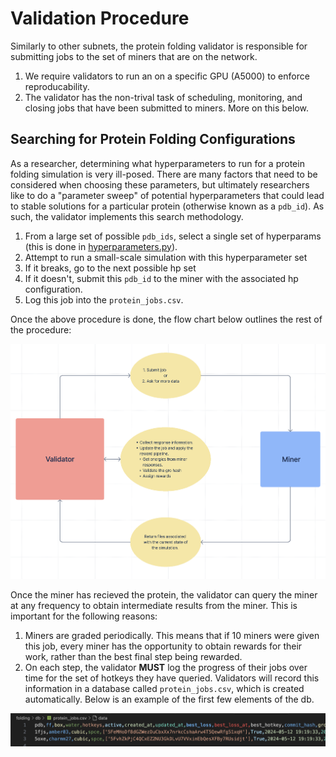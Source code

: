 # Validation Procedure

Similarly to other subnets, the protein folding validator is responsible for submitting jobs to the set of miners that are on the network.

1. We require validators to run an on a specific GPU (A5000) to enforce reproducability.
2. The validator has the non-trival task of scheduling, monitoring, and closing jobs that have been submitted to miners. More on this below.

## Searching for Protein Folding Configurations

As a researcher, determining what hyperparameters to run for a protein folding simulation is very ill-posed. There are many factors that need to be considered when choosing these parameters, but ultimately researchers like to do a "parameter sweep" of potential hyperparameters that could lead to stable solutions for a particular protein (otherwise known as a `pdb_id`). As such, the validator implements this search methodology.

1. From a large set of possible `pdb_ids`, select a single set of hyperparams (this is done in [hyperparameters.py](../folding/validators/hyperparameters.py)).
2. Attempt to run a small-scale simulation with this hyperparameter set
3. If it breaks, go to the next possible hp set
4. If it doesn't, submit this `pdb_id` to the miner with the associated hp configuration.
5. Log this job into the `protein_jobs.csv`.  

Once the above procedure is done, the flow chart below outlines the rest of the procedure:

<div align="center">
    <img src="./assets/validator_flow.png" alt="Validator-flow">
</div>

Once the miner has recieved the protein, the validator can query the miner at any frequency to obtain intermediate results from the miner. This is important for the following reasons:

1. Miners are graded periodically. This means that if 10 miners were given this job, every miner has the opportunity to obtain rewards for their work, rather than the best final step being rewarded.
2. On each step, the validator **MUST** log the progress of their jobs over time for the set of hotkeys they have queried. Validators will record this information in a database called `protein_jobs.csv`, which is created automatically. Below is an example of the first few elements of the db.

<div align="center">
    <img src="./assets/protein_jobs_db.png" alt="protein-jobs">
</div>